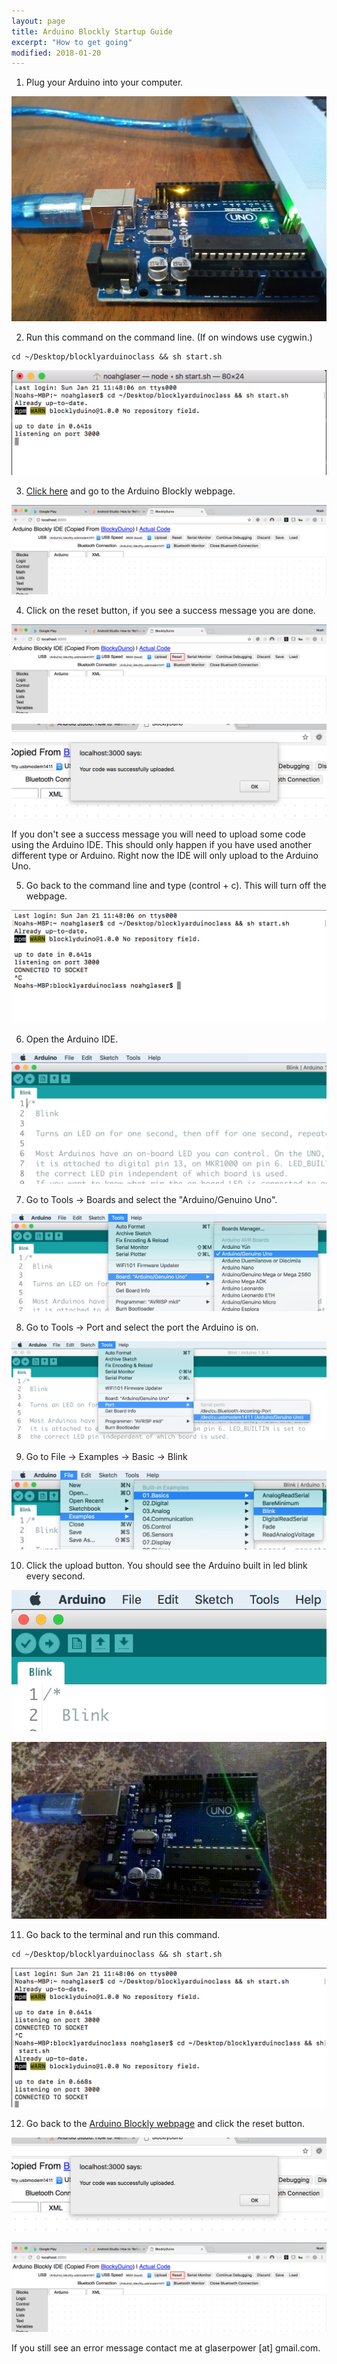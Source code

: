 ```yaml
---
layout: page
title: Arduino Blockly Startup Guide
excerpt: "How to get going"
modified: 2018-01-20
---
```


1) Plug your Arduino into your computer.

![Arduino IDE](/images/arduino-blockly-start/step1.jpg) 

2) Run this command on the command line.  (If on windows use cygwin.)

``` 
cd ~/Desktop/blocklyarduinoclass && sh start.sh
```

![Arduino IDE](/images/arduino-blockly-start/step2.png) 

3) [Click here](http://localhost:3000) and go to the Arduino Blockly webpage.

![Arduino IDE](/images/arduino-blockly-start/step3.png) 

4) Click on the reset button, if you see a success message you are done.

![Arduino IDE](/images/arduino-blockly-start/step4a.png) 

![Arduino IDE](/images/arduino-blockly-start/step4b.png) 


If you don't see a success message you will need to upload some code using the Arduino IDE.  This should only happen if you have used another different type or Arduino.  Right now the IDE will only upload to the Arduino Uno.

5) Go back to the command line and type (control + c).  This will turn off the webpage.

![Arduino IDE](/images/arduino-blockly-start/step5.png) 

6) Open the Arduino IDE.

![Arduino IDE](/images/arduino-blockly-start/step6.png) 

7) Go to Tools -> Boards and select the "Arduino/Genuino Uno".

![Arduino IDE](/images/arduino-blockly-start/step7.png) 

8) Go to Tools -> Port and select the port the Arduino is on.

![Arduino IDE](/images/arduino-blockly-start/step8.png) 

9) Go to File -> Examples -> Basic -> Blink

![Arduino IDE](/images/arduino-blockly-start/step9.png) 

10) Click the upload button. You should see the Arduino built in led blink every second.

![Arduino IDE](/images/arduino-blockly-start/step10.png) 

![Arduino IDE](/images/arduino-blockly-start/step10.gif) 

11) Go back to the terminal and run this command.

``` 
cd ~/Desktop/blocklyarduinoclass && sh start.sh
```
![Arduino IDE](/images/arduino-blockly-start/step11.png) 

12) Go back to the [Arduino Blockly webpage](http://localhost:3000) and click the reset button.

![Arduino IDE](/images/arduino-blockly-start/step12b.png) 

![Arduino IDE](/images/arduino-blockly-start/step12a.png) 

If you still see an error message contact me at glaserpower [at] gmail.com.
